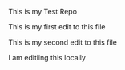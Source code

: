 This is my Test Repo

This is my first edit to this file

This is my second edit to this file

I am editiing this locally

